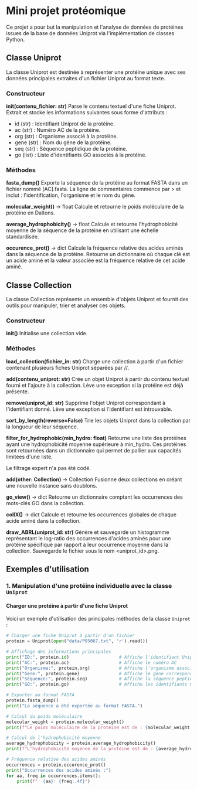 # Mini projet protéomique

Ce projet a pour but la manipulation et l'analyse de données de protéines issues de la base de données Uniprot via l'implémentation de classes Python.

## Classe Uniprot

La classe Uniprot est destinée à représenter une protéine unique avec ses données principales extraites d'un fichier Uniprot au format texte.

### Constructeur

**init(contenu_fichier: str)**
Parse le contenu textuel d'une fiche Uniprot.
Extrait et stocke les informations suivantes sous forme d'attributs :

- id (str) : Identifiant Uniprot de la protéine.
- ac (str) : Numéro AC de la protéine.
- org (str) : Organisme associé à la protéine.
- gene (str) : Nom du gène de la protéine.
- seq (str) : Séquence peptidique de la protéine.
- go (list) : Liste d'identifiants GO associés à la protéine.

### Méthodes

**fasta_dump()**
Exporte la séquence de la protéine au format FASTA dans un fichier nommé [AC].fasta.
La ligne de commentaires commence par > et inclut : l'identification, l'organisme et le nom du gène.

**molecular_weight()** -> float
Calcule et retourne le poids moléculaire de la protéine en Daltons.

**average_hydrophobicity()** -> float
Calcule et retourne l'hydrophobicité moyenne de la séquence de la protéine en utilisant une échelle standardisée.

**occurence_prot()** -> dict
Calcule la fréquence relative des acides aminés dans la séquence de la protéine.
Retourne un dictionnaire où chaque clé est un acide aminé et la valeur associée est la fréquence relative de cet acide aminé.

## Classe Collection

La classe Collection représente un ensemble d'objets Uniprot et fournit des outils pour manipuler, trier et analyser ces objets.

### Constructeur

**init()**
Initialise une collection vide.

### Méthodes

**load_collection(fichier_in: str)**
Charge une collection à partir d'un fichier contenant plusieurs fiches Uniprot séparées par //.

**add(contenu_uniprot: str)**
Crée un objet Uniprot à partir du contenu textuel fourni et l'ajoute à la collection.
Lève une exception si la protéine est déjà présente.

**remove(uniprot_id: str)**
Supprime l'objet Uniprot correspondant à l'identifiant donné.
Lève une exception si l'identifiant est introuvable.

**sort_by_length(reverse=False)**
Trie les objets Uniprot dans la collection par la longueur de leur séquence.

**filter_for_hydrophobic(min_hydro: float)**
Retourne une liste des protéines ayant une hydrophobicité moyenne supérieure à min_hydro.
Ces protéines sont retournées dans un dictionnaire qui permet de pallier aux capacités limitées d'une liste.

Le filtrage expert n'a pas été codé.

**add(other: Collection)** -> Collection
Fusionne deux collections en créant une nouvelle instance sans doublons.

**go_view()** -> dict
Retourne un dictionnaire comptant les occurrences des mots-clés GO dans la collection.

**collX()** -> dict
Calcule et retourne les occurrences globales de chaque acide aminé dans la collection.

**draw_ABRL(uniprot_id: str)**
Génère et sauvegarde un histogramme représentant le log-ratio des occurrences d'acides aminés pour une protéine spécifique par rapport à leur occurrence moyenne dans la collection.
Sauvegarde le fichier sous le nom <uniprot_id>.png.

## Exemples d'utilisation

### 1. Manipulation d'une protéine individuelle avec la classe `Uniprot`

#### Charger une protéine à partir d'une fiche Uniprot
Voici un exemple d'utilisation des principales méthodes de la classe `Uniprot` :

```python
# Charger une fiche Uniprot à partir d'un fichier
protein = Uniprot(open("data/P05067.txt", 'r').read())

# Affichage des informations principales
print("ID:", protein.id)                   # Affiche l'identifiant Uniprot
print("AC:", protein.ac)                   # Affiche le numéro AC
print("Organisme:", protein.org)           # Affiche l'organisme associé
print("Gene:", protein.gene)               # Affiche le gène correspondant
print("Séquence:", protein.seq)            # Affiche la séquence peptidique complète
print("GO:", protein.go)                   # Affiche les identifiants GO associés

# Exporter au format FASTA
protein.fasta_dump()
print("La séquence a été exportée au format FASTA.")

# Calcul du poids moléculaire
molecular_weight = protein.molecular_weight()
print(f"Le poids moléculaire de la protéine est de : {molecular_weight:.2f} Da")

# Calcul de l'hydrophobicité moyenne
average_hydrophobicity = protein.average_hydrophobicity()
print(f"L'hydrophobicité moyenne de la protéine est de : {average_hydrophobicity:.2f}")

# Fréquence relative des acides aminés
occurrences = protein.occurence_prot()
print("Occurrences des acides aminés :")
for aa, freq in occurrences.items():
    print(f"  {aa}: {freq:.4f}")


